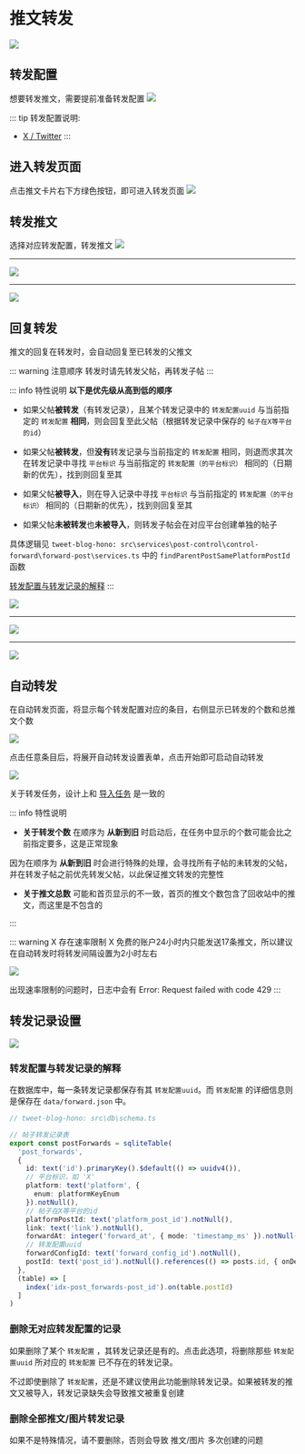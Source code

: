 # 推文转发
![](./assets/2024-12-30_165901.jpg)

## 转发配置
想要转发推文，需要提前准备转发配置
![](./assets/2024-12-30_174934.jpg)

::: tip 转发配置说明: 
- [X / Twitter](./forward/x-twitter.md)
:::


## 进入转发页面
点击推文卡片右下方绿色按钮，即可进入转发页面
![](./assets/2024-12-30_170248.jpg)

## 转发推文
选择对应转发配置，转发推文
![](./assets/2024-12-30_175320.jpg)

---

![](./assets/2024-12-30_175446.jpg)

---

![](./assets/2024-12-30_175716.jpg)

## 回复转发
推文的回复在转发时，会自动回复至已转发的父推文

::: warning 注意顺序
转发时请先转发父帖，再转发子帖
:::

::: info 特性说明
**以下是优先级从高到低的顺序**

- 如果父帖**被转发**（有转发记录），且某个转发记录中的 `转发配置uuid` 与当前指定的 `转发配置` **相同**，则会回复至此父帖（根据转发记录中保存的 `帖子在X等平台的id`）

- 如果父帖**被转发**，但**没有**转发记录与当前指定的 `转发配置` 相同，则退而求其次在转发记录中寻找 `平台标识` 与当前指定的 `转发配置（的平台标识）` 相同的（日期新的优先），找到则回复至其

- 如果父帖**被导入**，则在导入记录中寻找 `平台标识` 与当前指定的 `转发配置（的平台标识）` 相同的（日期新的优先），找到则回复至其

- 如果父帖**未被转发**也**未被导入**，则转发子帖会在对应平台创建单独的帖子


具体逻辑见 `tweet-blog-hono: src\services\post-control\control-forward\forward-post\services.ts` 中的 `findParentPostSamePlatformPostId` 函数

[转发配置与转发记录的解释](#转发配置与转发记录的解释)
:::

![](./assets/2024-12-30_180606.jpg)

---

![](./assets/2024-12-30_181120.jpg)

---

![](./assets/2024-12-30_180930.jpg)


## 自动转发 <Badge type="tip" text="0.0.2" />

在自动转发页面，将显示每个转发配置对应的条目，右侧显示已转发的个数和总推文个数

![](./assets/2025-01-14_162716.jpg)

点击任意条目后，将展开自动转发设置表单，点击开始即可启动自动转发

![](./assets/2025-01-14_163000.jpg)

关于转发任务，设计上和 [导入任务](./tweet-import.md#任务中止) 是一致的

::: info 特性说明
- **关于转发个数** 在顺序为 **从新到旧** 时启动后，在任务中显示的个数可能会比之前指定要多，这是正常现象

因为在顺序为 **从新到旧** 时会进行特殊的处理，会寻找所有子帖的未转发的父帖，并在转发子帖之前优先转发父帖，以此保证推文转发的完整性

- **关于推文总数** 可能和首页显示的不一致，首页的推文个数包含了回收站中的推文，而这里是不包含的

:::

::: warning X 存在速率限制
X 免费的账户24小时内只能发送17条推文，所以建议在自动转发时将转发间隔设置为2小时左右

![](./assets/2025-01-31_152155.jpg)

出现速率限制的问题时，日志中会有 Error: Request failed with code 429
:::



## 转发记录设置 <Badge type="tip" text="0.0.2" />
![](./assets/2025-01-14_180115.jpg)

### 转发配置与转发记录的解释

在数据库中，每一条转发记录都保存有其 `转发配置uuid`。而 `转发配置` 的详细信息则是保存在 `data/forward.json` 中。

```ts
// tweet-blog-hono: src\db\schema.ts

// 帖子转发记录表
export const postForwards = sqliteTable(
  'post_forwards',
  {
    id: text('id').primaryKey().$default(() => uuidv4()),
    // 平台标识，如 'X'
    platform: text('platform', {
      enum: platformKeyEnum
    }).notNull(),
    // 帖子在X等平台的id
    platformPostId: text('platform_post_id').notNull(),
    link: text('link').notNull(),
    forwardAt: integer('forward_at', { mode: 'timestamp_ms' }).notNull().default(sql`(unixepoch() * 1000)`),
    // 转发配置uuid
    forwardConfigId: text('forward_config_id').notNull(),
    postId: text('post_id').notNull().references(() => posts.id, { onDelete: 'cascade' })
  },
  (table) => [
    index('idx-post_forwards-post_id').on(table.postId)
  ]
)
```

### 删除无对应转发配置的记录

如果删除了某个 `转发配置` ，其转发记录还是有的。点击此选项，将删除那些 `转发配置uuid` 所对应的 `转发配置` 已不存在的转发记录。

不过即使删除了 `转发配置`，还是不建议使用此功能删除转发记录。如果被转发的推文又被导入，转发记录缺失会导致推文被重复创建

### 删除全部推文/图片转发记录
如果不是特殊情况，请不要删除，否则会导致 推文/图片 多次创建的问题